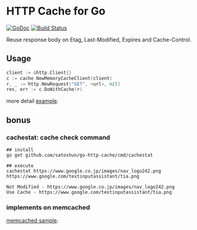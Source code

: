 # HTTP Cache for Go

[![GoDoc](https://godoc.org/github.com/satoshun/go-http-cache?status.svg)](https://godoc.org/github.com/satoshun/go-http-cache) [![Build Status](https://travis-ci.org/satoshun/go-http-cache?branch=master)](https://travis-ci.org/satoshun/go-http-cache)

Reuse response body on Etag, Last-Modified, Expires and Cache-Control.


## Usage

```go
client := &http.Client{}
c := cache.NewMemoryCacheClient(client)
r, _ := http.NewRequest("GET", <url>, nil)
res, err := c.DoWithCache(r)
```

more detail [example](example/basic/main.go).


## bonus

### cachestat: cache check command

```shell
## install
go get github.com/satoshun/go-http-cache/cmd/cachestat

## execute
cachestat https://www.google.co.jp/images/nav_logo242.png https://www.google.com/textinputassistant/tia.png

Not Modified - https://www.google.co.jp/images/nav_logo242.png
Use Cache - https://www.google.com/textinputassistant/tia.png
```

### implements on memcached

[memcached sample](example/memcache).

